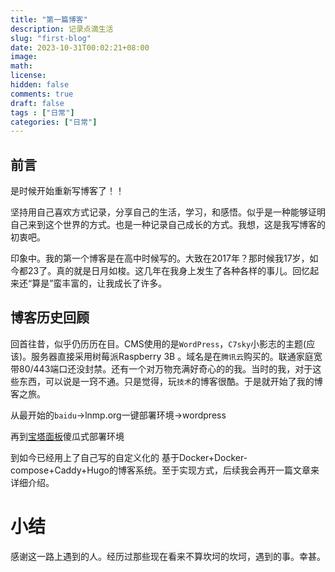 ```yaml
---
title: "第一篇博客"
description: 记录点滴生活
slug: "first-blog"
date: 2023-10-31T00:02:21+08:00
image: 
math: 
license: 
hidden: false
comments: true
draft: false
tags : ["日常"]
categories: ["日常"]
---
```


## 前言

是时候开始重新写博客了！！ 

坚持用自己喜欢方式记录，分享自己的生活，学习，和感悟。似乎是一种能够证明自己来到这个世界的方式。也是一种记录自己成长的方式。我想，这是我写博客的初衷吧。

印象中。我的第一个博客是在高中时候写的。大致在2017年？那时候我17岁，如今都23了。真的就是日月如梭。这几年在我身上发生了各种各样的事儿。回忆起来还“算是”蛮丰富的，让我成长了许多。

## 博客历史回顾

回首往昔，似乎仍历历在目。CMS使用的是`WordPress`，`C7sky`小影志的主题(应该)。服务器直接采用树莓派Raspberry 3B 。域名是在`腾讯云`购买的。联通家庭宽带80/443端口还没封禁。还有一个对万物充满好奇心的的我。当时的我，对于这些东西，可以说是一窍不通。只是觉得，玩`技术`的博客很酷。于是就开始了我的博客之旅。

从最开始的`baidu`->lnmp.org一键部署环境->wordpress

再到[宝塔面板](https://bt.cn)傻瓜式部署环境

到如今已经用上了自己写的自定义化的 基于Docker+Docker-compose+Caddy+Hugo的博客系统。至于实现方式，后续我会再开一篇文章来详细介绍。

# 小结

感谢这一路上遇到的人。经历过那些现在看来不算坎坷的坎坷，遇到的事。幸甚。
